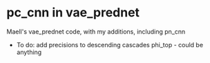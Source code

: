 # pc_cnn in vae_prednet
Maell's vae_prednet code, with my additions, including pn_cnn

* To do: 
    add precisions to descending cascades
    phi_top - could be anything
